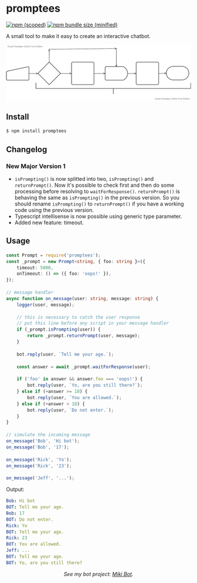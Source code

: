 # promptees

[![npm (scoped)](https://img.shields.io/npm/v/promptees.svg)](https://www.npmjs.com/package/promptees/)
[![npm bundle size (minified)](https://img.shields.io/bundlephobia/min/promptees.svg)](https://www.npmjs.com/package/promptees)

A small tool to make it easy to create an interactive chatbot.

<img src='./promptees.svg'>

## Install

```bash
$ npm install promptees
```

## Changelog

### New Major Version 1

-   `isPrompting()` is now splitted into two, `isPrompting()` and `returnPrompt()`. Now it's possible to check first and then do some processing before resolving to `waitForResponse()`. `returnPrompt()` is behaving the same as `isPrompting()` in the previous version. So you should rename `isPrompting()` to `returnPrompt()` if you have a working code using the previous version.
-   Typescript intellisense is now possible using generic type parameter.
-   Added new feature: timeout.

## Usage

```ts
const Prompt = require('promptees');
const _prompt = new Prompt<string, { foo: string }>({
	timeout: 5000,
	onTimeout: () => ({ foo: 'oops!' }),
});

// message handler
async function on_message(user: string, message: string) {
	logger(user, message);

	// this is necessary to catch the user response
	// put this line before any script in your message handler
	if (_prompt.isPrompting(user)) {
		return _prompt.returnPrompt(user, message);
	}

	bot.reply(user, `Tell me your age.`);

	const answer = await _prompt.waitForResponse(user);

	if ('foo' in answer && answer.foo === 'oops!') {
		bot.reply(user, `Yo, are you still there?`);
	} else if (+answer >= 18) {
		bot.reply(user, `You are allowed.`);
	} else if (+answer < 18) {
		bot.reply(user, `Do not enter.`);
	}
}

// simulate the incoming message
on_message('Bob', 'Hi bot');
on_message('Bob', '17');

on_message('Rick', 'Yo');
on_message('Rick', '23');

on_message('Jeff', '...');
```

Output:

```yaml
Bob: Hi bot
BOT: Tell me your age.
Bob: 17
BOT: Do not enter.
Rick: Yo
BOT: Tell me your age.
Rick: 23
BOT: You are allowed.
Jeff: ...
BOT: Tell me your age.
BOT: Yo, are you still there?
```

<center><i>See my bot project: <a href='https://github.com/riozec/miki-whatsapp-bot'>Miki Bot</a>.</i></center>
